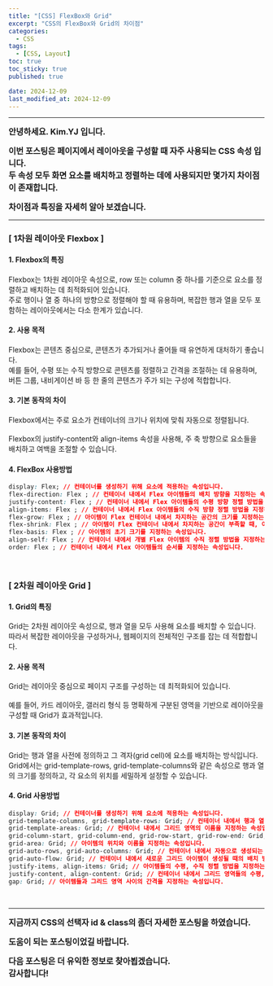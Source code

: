```yaml
---
title: "[CSS] FlexBox와 Grid"
excerpt: "CSS의 FlexBox와 Grid의 차이점"
categories:
  - CSS
tags:
  - [CSS, Layout]
toc: true
toc_sticky: true
published: true

date: 2024-12-09
last_modified_at: 2024-12-09
---
```


---

<span style='font-size:1rem'>**안녕하세요. Kim.YJ 입니다.**</span>

<span style='font-size:1rem'>**이번 포스팅은 페이지에서 레이아웃을 구성할 때 자주 사용되는 CSS 속성 입니다. <br>
두 속성 모두 화면 요소를 배치하고 정렬하는 데에 사용되지만 몇가지 차이점이 존재합니다.** </span>

<span style='font-size:1rem'>**차이점과 특징을 자세히 알아 보겠습니다.**</span>

---

### [ 1차원 레이아웃 Flexbox ] 

#### 1. Flexbox의 특징

Flexbox는 1차원 레이아웃 속성으로, row 또는 column 중 하나를 기준으로 요소를 정렬하고 배치하는 데 최적화되어 있습니다.<br>
주로 행이나 열 중 하나의 방향으로 정렬해야 할 때 유용하며, 복잡한 행과 열을 모두 포함하는 레이아웃에서는 다소 한계가 있습니다.

#### 2. 사용 목적

Flexbox는 콘텐츠 중심으로, 콘텐츠가 추가되거나 줄어들 때 유연하게 대처하기 좋습니다. <br> 
예를 들어, 수평 또는 수직 방향으로 콘텐츠를 정렬하고 간격을 조절하는 데 유용하며, 버튼 그룹, 내비게이션 바 등 한 줄의 콘텐츠가 주가 되는 구성에 적합합니다.

#### 3. 기본 동작의 차이

Flexbox에서는 주로 요소가 컨테이너의 크기나 위치에 맞춰 자동으로 정렬됩니다. <br>  
Flexbox의 justify-content와 align-items 속성을 사용해, 주 축 방향으로 요소들을 배치하고 여백을 조절할 수 있습니다.

#### 4. FlexBox 사용방법

```css
display: Flex; // 컨테이너를 생성하기 위해 요소에 적용하는 속성입니다. 
flex-direction: Flex ; // 컨테이너 내에서 Flex 아이템들의 배치 방향을 지정하는 속성입니다. 
justify-content: Flex ; // 컨테이너 내에서 Flex 아이템들의 수평 방향 정렬 방법을 지정하는 속성입니다. 
align-items: Flex ; // 컨테이너 내에서 Flex 아이템들의 수직 방향 정렬 방법을 지정하는 속성입니다. 
flex-grow: Flex ; // 아이템이 Flex 컨테이너 내에서 차지하는 공간의 크기를 지정하는 속성입니다.
flex-shrink: Flex ; // 아이템이 Flex 컨테이너 내에서 차지하는 공간이 부족할 때, 아이템의 크기를 줄이는 정도를 지정하는 속성입니다.
flex-basis: Flex ; // 아이템의 초기 크기를 지정하는 속성입니다.
align-self: Flex ; // 컨테이너 내에서 개별 Flex 아이템의 수직 정렬 방법을 지정하는 속성입니다.
order: Flex ; // 컨테이너 내에서 Flex 아이템들의 순서를 지정하는 속성입니다.
```
<br> 

### [ 2차원 레이아웃 Grid ] 

#### 1. Grid의 특징

Grid는 2차원 레이아웃 속성으로, 행과 열을 모두 사용해 요소를 배치할 수 있습니다. <br> 
따라서 복잡한 레이아웃을 구성하거나, 웹페이지의 전체적인 구조를 잡는 데 적합합니다.

#### 2. 사용 목적

Grid는 레이아웃 중심으로 페이지 구조를 구성하는 데 최적화되어 있습니다. <br>  
예를 들어, 카드 레이아웃, 갤러리 형식 등 명확하게 구분된 영역을 기반으로 레이아웃을 구성할 때 Grid가 효과적입니다.

#### 3. 기본 동작의 차이

Grid는 행과 열을 사전에 정의하고 그 격자(grid cell)에 요소를 배치하는 방식입니다. <br> 
Grid에서는 grid-template-rows, grid-template-columns와 같은 속성으로 행과 열의 크기를 정의하고, 각 요소의 위치를 세밀하게 설정할 수 있습니다.

#### 4. Grid 사용방법

```css
display: Grid; // 컨테이너를 생성하기 위해 요소에 적용하는 속성입니다.
grid-template-columns, grid-template-rows: Grid; // 컨테이너 내에서 행과 열의 크기 및 개수를 지정하는 속성입니다.
grid-template-areas: Grid; // 컨테이너 내에서 그리드 영역의 이름을 지정하는 속성입니다.
grid-column-start, grid-column-end, grid-row-start, grid-row-end: Grid; //  아이템의 위치를 지정하는 속성입니다.
grid-area: Grid; // 아이템의 위치와 이름을 지정하는 속성입니다. 
grid-auto-rows, grid-auto-columns: Grid; // 컨테이너 내에서 자동으로 생성되는 행과 열의 크기를 지정하는 속성입니다.
grid-auto-flow: Grid; // 컨테이너 내에서 새로운 그리드 아이템이 생성될 때의 배치 방법을 지정하는 속성입니다.
justify-items, align-items: Grid; // 아이템들의 수평, 수직 정렬 방법을 지정하는 속성입니다.
justify-content, align-content: Grid; // 컨테이너 내에서 그리드 영역들의 수평, 수직 정렬 방법을 지정하는 속성입니다.
gap: Grid; // 아이템들과 그리드 영역 사이의 간격을 지정하는 속성입니다.
```

<br>

---

<span style='font-size:1rem'> **지금까지 CSS의 선택자 id & class의 좀더 자세한 포스팅을 하였습니다.** </span><br>

<span style='font-size:1rem'> **도움이 되는 포스팅이었길 바랍니다.** </span><br>

<span style='font-size:1rem'> **다음 포스팅은 더 유익한 정보로 찾아뵙겠습니다.** </span><br>
<span style='font-size:1rem'> **감사합니다!** </span>
